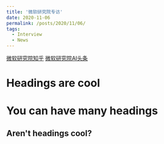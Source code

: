 ```yaml
---
title: '微软研究院专访'
date: 2020-11-06
permalink: /posts/2020/11/06/
tags:
  - Interview
  - News
---
```


[微软研究院知乎](https://www.zhihu.com/question/420083383/answer/1562148102)
[微软研究院AI头条](https://matpool.com/blog/5fa75141505b8f0011aeb169/)

Headings are cool
======

You can have many headings
======

Aren't headings cool?
------